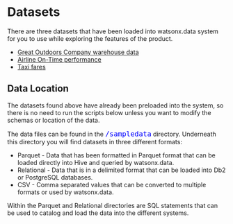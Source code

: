 # Datasets

There are three datasets that have been loaded into watsonx.data system for you to use while exploring the features of the product.

   * [Great Outdoors Company warehouse data](wxd-datasets-gosales.md)
   * [Airline On-Time performance](wxd-datasets-ontime.md)
   * [Taxi fares](wxd-datasets-taxi.md)

## Data Location

The datasets found above have already been preloaded into the system, so there is no need to run the scripts below unless you want to modify the schemas or location of the data.

The data files can be found in the <code style="color:blue;font-size:medium;">/sampledata</code> directory. Underneath this directory you will find datasets in three different formats:

* Parquet - Data that has been formatted in Parquet format that can be loaded directly into Hive and queried by watsonx.data.
* Relational - Data that is in a delimited format that can be loaded into Db2 or PostgreSQL databases.
* CSV - Comma separated values that can be converted to multiple formats or used by watsonx.data.

Within the Parquet and Relational directories are SQL statements that can be used to catalog and load the data into the different systems. 









